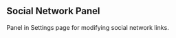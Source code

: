 Social Network Panel
--------------------
Panel in Settings page for modifying social network links.
